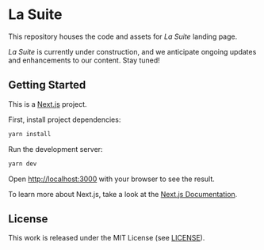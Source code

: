 # La Suite

This repository houses the code and assets for *La Suite* landing page.

*La Suite* is currently under construction, and we anticipate ongoing updates and enhancements to our content.  Stay tuned!

## Getting Started

This is a [Next.js](https://nextjs.org/) project. 

First, install project dependencies:

```bash
yarn install
```

Run the development server:

```bash
yarn dev
```

Open [http://localhost:3000](http://localhost:3000) with your browser to see the result.

To learn more about Next.js, take a look at the [Next.js Documentation](https://nextjs.org/docs).


## License

This work is released under the MIT License (see [LICENSE](./LICENSE)).
